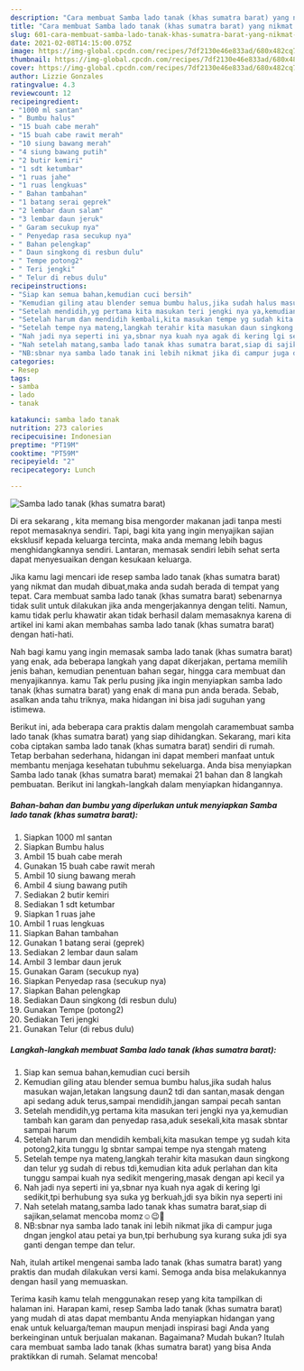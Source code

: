 ```yaml
---
description: "Cara membuat Samba lado tanak (khas sumatra barat) yang nikmat dan Mudah Dibuat"
title: "Cara membuat Samba lado tanak (khas sumatra barat) yang nikmat dan Mudah Dibuat"
slug: 601-cara-membuat-samba-lado-tanak-khas-sumatra-barat-yang-nikmat-dan-mudah-dibuat
date: 2021-02-08T14:15:00.075Z
image: https://img-global.cpcdn.com/recipes/7df2130e46e833ad/680x482cq70/samba-lado-tanak-khas-sumatra-barat-foto-resep-utama.jpg
thumbnail: https://img-global.cpcdn.com/recipes/7df2130e46e833ad/680x482cq70/samba-lado-tanak-khas-sumatra-barat-foto-resep-utama.jpg
cover: https://img-global.cpcdn.com/recipes/7df2130e46e833ad/680x482cq70/samba-lado-tanak-khas-sumatra-barat-foto-resep-utama.jpg
author: Lizzie Gonzales
ratingvalue: 4.3
reviewcount: 12
recipeingredient:
- "1000 ml santan"
- " Bumbu halus"
- "15 buah cabe merah"
- "15 buah cabe rawit merah"
- "10 siung bawang merah"
- "4 siung bawang putih"
- "2 butir kemiri"
- "1 sdt ketumbar"
- "1 ruas jahe"
- "1 ruas lengkuas"
- " Bahan tambahan"
- "1 batang serai geprek"
- "2 lembar daun salam"
- "3 lembar daun jeruk"
- " Garam secukup nya"
- " Penyedap rasa secukup nya"
- " Bahan pelengkap"
- " Daun singkong di resbun dulu"
- " Tempe potong2"
- " Teri jengki"
- " Telur di rebus dulu"
recipeinstructions:
- "Siap kan semua bahan,kemudian cuci bersih"
- "Kemudian giling atau blender semua bumbu halus,jika sudah halus masukan wajan,letakan langsung daun2 tdi dan santan,masak dengan api sedang aduk terus,sampai mendidih,jangan sampai pecah santan"
- "Setelah mendidih,yg pertama kita masukan teri jengki nya ya,kemudian tambah kan garam dan penyedap rasa,aduk sesekali,kita masak sbntar sampai harum"
- "Setelah harum dan mendidih kembali,kita masukan tempe yg sudah kita potong2,kita tunggu lg sbntar sampai tempe nya stengah mateng"
- "Setelah tempe nya mateng,langkah terahir kita masukan daun singkong dan telur yg sudah di rebus tdi,kemudian kita aduk perlahan dan kita tunggu sampai kuah nya sedikit mengering,masak dengan api kecil ya"
- "Nah jadi nya seperti ini ya,sbnar nya kuah nya agak di kering lgi sedikit,tpi berhubung sya suka yg berkuah,jdi sya bikin nya seperti ini"
- "Nah setelah matang,samba lado tanak khas sumatra barat,siap di sajikan,selamat mencoba momz☺️😉🙏"
- "NB:sbnar nya samba lado tanak ini lebih nikmat jika di campur juga dngan jengkol atau petai ya bun,tpi berhubung sya kurang suka jdi sya ganti dengan tempe dan telur."
categories:
- Resep
tags:
- samba
- lado
- tanak

katakunci: samba lado tanak 
nutrition: 273 calories
recipecuisine: Indonesian
preptime: "PT19M"
cooktime: "PT59M"
recipeyield: "2"
recipecategory: Lunch

---
```



![Samba lado tanak (khas sumatra barat)](https://img-global.cpcdn.com/recipes/7df2130e46e833ad/680x482cq70/samba-lado-tanak-khas-sumatra-barat-foto-resep-utama.jpg)

Di era  sekarang , kita memang bisa mengorder makanan jadi tanpa mesti repot memasaknya sendiri. Tapi, bagi kita yang ingin menyajikan sajian eksklusif kepada keluarga tercinta, maka anda memang lebih bagus menghidangkannya sendiri. Lantaran, memasak sendiri lebih sehat serta dapat menyesuaikan dengan kesukaan keluarga.

Jika kamu lagi mencari ide resep samba lado tanak (khas sumatra barat) yang nikmat dan mudah dibuat,maka anda sudah berada di tempat yang tepat. Cara membuat samba lado tanak (khas sumatra barat)  sebenarnya tidak sulit untuk dilakukan jika anda mengerjakannya dengan teliti. Namun, kamu tidak perlu khawatir akan tidak berhasil dalam memasaknya 
karena di artikel ini kami akan membahas samba lado tanak (khas sumatra barat) dengan hati-hati.  



Nah bagi kamu yang ingin memasak samba lado tanak (khas sumatra barat) yang enak, ada beberapa langkah yang dapat dikerjakan, pertama memilih jenis bahan, kemudian penentuan bahan segar, hingga cara membuat dan menyajikannya. kamu Tak perlu pusing jika ingin menyiapkan samba lado tanak (khas sumatra barat) yang enak di mana pun anda berada. Sebab, asalkan anda  tahu triknya, maka hidangan ini bisa jadi suguhan yang istimewa.

Berikut ini, ada beberapa cara praktis  dalam mengolah caramembuat samba lado tanak (khas sumatra barat) yang siap dihidangkan. Sekarang, mari kita coba ciptakan samba lado tanak (khas sumatra barat) sendiri di rumah. Tetap berbahan sederhana, hidangan ini dapat memberi manfaat untuk membantu menjaga kesehatan tubuhmu sekeluarga. Anda bisa menyiapkan Samba lado tanak (khas sumatra barat) memakai 21 bahan dan 8 langkah pembuatan. Berikut ini langkah-langkah dalam menyiapkan hidangannya.

<!--inarticleads1-->

##### Bahan-bahan dan bumbu yang diperlukan untuk menyiapkan Samba lado tanak (khas sumatra barat):

1. Siapkan 1000 ml santan
1. Siapkan  Bumbu halus
1. Ambil 15 buah cabe merah
1. Gunakan 15 buah cabe rawit merah
1. Ambil 10 siung bawang merah
1. Ambil 4 siung bawang putih
1. Sediakan 2 butir kemiri
1. Sediakan 1 sdt ketumbar
1. Siapkan 1 ruas jahe
1. Ambil 1 ruas lengkuas
1. Siapkan  Bahan tambahan
1. Gunakan 1 batang serai (geprek)
1. Sediakan 2 lembar daun salam
1. Ambil 3 lembar daun jeruk
1. Gunakan  Garam (secukup nya)
1. Siapkan  Penyedap rasa (secukup nya)
1. Siapkan  Bahan pelengkap
1. Sediakan  Daun singkong (di resbun dulu)
1. Gunakan  Tempe (potong2)
1. Sediakan  Teri jengki
1. Gunakan  Telur (di rebus dulu)




<!--inarticleads2-->

##### Langkah-langkah membuat Samba lado tanak (khas sumatra barat):

1. Siap kan semua bahan,kemudian cuci bersih
1. Kemudian giling atau blender semua bumbu halus,jika sudah halus masukan wajan,letakan langsung daun2 tdi dan santan,masak dengan api sedang aduk terus,sampai mendidih,jangan sampai pecah santan
1. Setelah mendidih,yg pertama kita masukan teri jengki nya ya,kemudian tambah kan garam dan penyedap rasa,aduk sesekali,kita masak sbntar sampai harum
1. Setelah harum dan mendidih kembali,kita masukan tempe yg sudah kita potong2,kita tunggu lg sbntar sampai tempe nya stengah mateng
1. Setelah tempe nya mateng,langkah terahir kita masukan daun singkong dan telur yg sudah di rebus tdi,kemudian kita aduk perlahan dan kita tunggu sampai kuah nya sedikit mengering,masak dengan api kecil ya
1. Nah jadi nya seperti ini ya,sbnar nya kuah nya agak di kering lgi sedikit,tpi berhubung sya suka yg berkuah,jdi sya bikin nya seperti ini
1. Nah setelah matang,samba lado tanak khas sumatra barat,siap di sajikan,selamat mencoba momz☺️😉🙏
1. NB:sbnar nya samba lado tanak ini lebih nikmat jika di campur juga dngan jengkol atau petai ya bun,tpi berhubung sya kurang suka jdi sya ganti dengan tempe dan telur.




Nah, itulah artikel mengenai  samba lado tanak (khas sumatra barat)  yang praktis dan mudah dilakukan versi kami. Semoga anda bisa melakukannya dengan hasil yang memuaskan. 

Terima kasih kamu telah menggunakan resep yang kita tampilkan di halaman ini. Harapan kami, resep  Samba lado tanak (khas sumatra barat) yang mudah di atas dapat membantu Anda menyiapkan hidangan yang enak untuk keluarga/teman maupun menjadi inspirasi bagi Anda yang berkeinginan untuk berjualan makanan. Bagaimana? Mudah bukan? Itulah cara membuat samba lado tanak (khas sumatra barat) yang bisa Anda praktikkan di rumah. Selamat mencoba!

